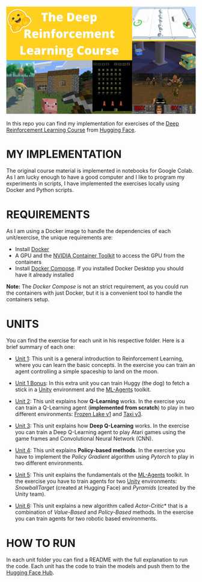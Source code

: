 ![Course Image](etc/course_image.jpg)

In this repo you can find my implementation for exercises of the [Deep Reinforcement Learning Course](https://huggingface.co/deep-rl-course) from [Hugging Face](https://huggingface.co/).

# MY IMPLEMENTATION

The original course material is implemented in notebooks for Google Colab. As I am lucky enough to have a good computer and I like to program my experiments in scripts, I have implemented the exercises locally using Docker and Python scripts.

# REQUIREMENTS

As I am using a Docker image to handle the dependencies of each unit/exercise, the unique requirements are:
- Install [Docker](https://docs.docker.com/get-docker/)
- A GPU and the [NVIDIA Container Toolkit](https://github.com/NVIDIA/nvidia-docker) to access the GPU from the containers
- Install [Docker Compose](https://docs.docker.com/compose/install/). If you installed Docker Desktop you should have it already installed

**Note:** The *Docker Compose* is not an strict requirement, as you could run the containers with just Docker, but it is a convenient tool to handle the containers setup.

# UNITS

You can find the exercise for each unit in his respective folder. Here is a brief summary of each one:
- [Unit 1](unit-1): This unit is a general introduction to Reinforcement Learning, where you can learn the basic concepts. In the exercise you can train an agent controlling a simple spaceship to land on the moon.

- [Unit 1 Bonus](unit-1-bonus): In this extra unit you can train Huggy (the dog) to fetch a stick in a [Unity](https://unity.com/) environment and the [ML-Agents](https://github.com/Unity-Technologies/ml-agents) toolkit.

- [Unit 2](unit-2): This unit explains how **Q-Learning** works. In the exercise you can train a Q-Learning agent (**implemented from scratch**) to play in two different environments: [Frozen Lake v1](https://www.gymlibrary.dev/environments/toy_text/frozen_lake/) and [Taxi v3](https://www.gymlibrary.dev/environments/toy_text/taxi/).

- [Unit 3](unit-3): This unit explains how **Deep Q-Learning** works. In the exercise you can train a Deep Q-Learning agent to play Atari games using the game frames and Convolutional Neural Network (CNN).

- [Unit 4](unit-4): This unit explains **Policy-based methods**. In the exercise you have to implement the *Policy Gradient* algorithm using *Pytorch* to play in two different environments.

- [Unit 5](unit-5): This unit explains the fundamentals ot the [ML-Agents](https://github.com/Unity-Technologies/ml-agents) toolkit. In the exercise you have to train agents for two [Unity](https://unity.com/) environments: *SnowballTarget* (created at Hugging Face) and *Pyramids* (created by the Unity team).

- [Unit 6](unit-6): This unit explains a new algorithm called *Actor-Critic** that is a combination of *Value-Based* and *Policy-Based* methods. In the exercise you can train agents for two robotic based environments.

# HOW TO RUN

In each unit folder you can find a README with the full explanation to run the code. Each unit has the code to train the models and push them to the [Hugging Face Hub](https://huggingface.co/docs/hub/index).
